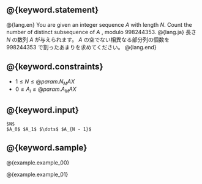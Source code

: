 ## @{keyword.statement}

@{lang.en}
You are given an integer sequence $A$ with length $N$. Count the number of distinct subsequence of $A$ , modulo $998244353$.
@{lang.ja}
長さ $N$ の数列 $A$ が与えられます。 $A$ の空でない相異なる部分列の個数を $998244353$ で割ったあまりを求めてください。
@{lang.end}


## @{keyword.constraints}

- $1 \leq N \leq @{param.N_MAX}$
- $0 \leq A_i \leq @{param.A_MAX}$

## @{keyword.input}

```
$N$
$A_0$ $A_1$ $\dots$ $A_{N - 1}$
```

## @{keyword.sample}

@{example.example_00}

@{example.example_01}

